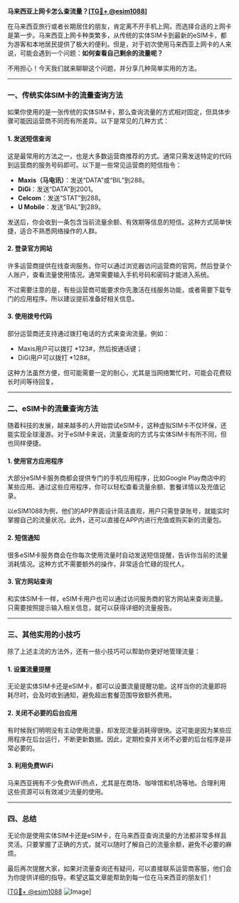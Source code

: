 **马来西亚上网卡怎么查流量？[[TG💪+ @esim1088](https://t.me/s/esim1088)]**

在马来西亚旅行或者长期居住的朋友，肯定离不开手机上网，而选择合适的上网卡是第一步。马来西亚上网卡种类繁多，从传统的实体SIM卡到最新的eSIM卡，都为游客和本地居民提供了极大的便利。但是，对于初次使用马来西亚上网卡的人来说，可能会遇到一个问题：**如何查看自己剩余的流量呢？**  

不用担心！今天我们就来聊聊这个问题，并分享几种简单实用的方法。

---

### **一、传统实体SIM卡的流量查询方法**

如果你使用的是一张传统的实体SIM卡，那么查询流量的方式相对固定，但具体步骤可能因运营商不同而有所差异。以下是常见的几种方式：

#### **1. 发送短信查询**
这是最常用的方法之一，也是大多数运营商推荐的方式。通常只需发送特定的代码到运营商的服务号码即可。以下是一些常见运营商的短信指令：

- **Maxis（马电讯）**：发送“DATA”或“BIL”到288。
- **DiGi**：发送“DATA”到2001。
- **Celcom**：发送“STAT”到288。
- **U Mobile**：发送“BAL”到289。

发送后，你会收到一条包含当前流量余额、有效期等信息的短信。这种方式简单快捷，适合不熟悉网络操作的人群。

#### **2. 登录官方网站**
许多运营商提供在线查询服务。你可以通过浏览器访问运营商的官网，然后登录个人账户，查看流量使用情况。通常需要输入手机号码和密码才能进入系统。

不过需要注意的是，有些运营商可能要求你先激活在线服务功能，或者需要下载专门的应用程序。所以建议提前准备好相关信息。

#### **3. 使用拨号代码**
部分运营商还支持通过拨打电话的方式来查询流量。例如：
- Maxis用户可以拨打 *123#，然后按通话键；
- DiGi用户可以拨打 *128#。

这种方法虽然方便，但可能需要一定的耐心，尤其是当网络繁忙时，可能会花费较长时间等待回复。

---

### **二、eSIM卡的流量查询方法**

随着科技的发展，越来越多的人开始尝试eSIM卡，这种虚拟SIM卡不仅环保，还能实现全球漫游。对于eSIM卡来说，流量查询的方式与实体SIM卡有所不同，但也同样便捷。

#### **1. 使用官方应用程序**
大部分eSIM卡服务商都会提供专门的手机应用程序，比如Google Play商店中的某些应用。通过这些应用程序，你可以轻松查看流量余额、套餐详情以及充值记录。

以eSIM1088为例，他们的APP界面设计简洁直观，用户只需登录账号，就能实时掌握自己的流量状况。此外，还可以直接在APP内进行充值或购买新的流量包。

#### **2. 短信通知**
很多eSIM卡服务商会在你每次使用流量时自动发送短信提醒，告诉你当前的流量消耗情况。这种方式不需要额外的操作，非常适合忙碌的现代人。

#### **3. 官方网站查询**
和实体SIM卡一样，eSIM卡用户也可以通过访问服务商的官方网站来查询流量。只需要按照提示输入相关信息，就可以获得详细的流量报告。

---

### **三、其他实用的小技巧**

除了上述主流的方法外，还有一些小技巧可以帮助你更好地管理流量：

#### **1. 设置流量提醒**
无论是实体SIM卡还是eSIM卡，都可以设置流量提醒功能。这样当你的流量即将耗尽时，会及时收到通知，避免超出套餐范围导致额外费用。

#### **2. 关闭不必要的后台应用**
有时候我们明明没有主动使用流量，却发现流量消耗得很快。这可能是因为某些应用程序在后台运行，不断更新数据。因此，定期检查并关闭不必要的后台程序是非常必要的。

#### **3. 利用免费WiFi**
马来西亚拥有不少免费WiFi热点，尤其是在商场、咖啡馆和机场等地。合理利用这些资源可以有效减少流量的使用。

---

### **四、总结**

无论你是使用实体SIM卡还是eSIM卡，在马来西亚查询流量的方法都非常多样且灵活。只要掌握了正确的方式，就可以随时了解自己的流量余额，避免不必要的麻烦。

最后再次提醒大家，如果对流量查询还有疑问，可以直接联系运营商客服，他们会为你提供详细的指导。希望这篇文章能帮助到每一位在马来西亚的朋友们！

[[TG💪+ @esim1088](https://t.me/s/esim1088) ![Image](https://i.postimg.cc/4NQfJmqS/Snipaste-2025-05-13-00-14-12.png)]
